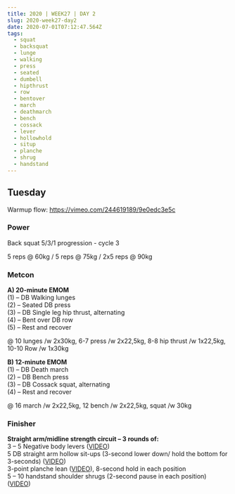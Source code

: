 ```yaml
---
title: 2020 | WEEK27 | DAY 2
slug: 2020-week27-day2
date: 2020-07-01T07:12:47.564Z
tags:
  - squat
  - backsquat
  - lunge
  - walking
  - press
  - seated
  - dumbell
  - hipthrust
  - row
  - bentover
  - march
  - deathmarch
  - bench
  - cossack
  - lever
  - hollowhold
  - situp
  - planche
  - shrug
  - handstand
---
```

## Tuesday

Warmup flow: <https://vimeo.com/244619189/9e0edc3e5c>

### Power

Back squat 5/3/1 progression - cycle 3

5 reps @ 60kg / 5 reps @ 75kg / 2x5 reps @ 90kg

### Metcon

**A) 20-minute EMOM**\
(1) – DB Walking lunges\
(2) – Seated DB press\
(3) – DB Single leg hip thrust, alternating\
(4) – Bent over DB row\
(5) – Rest and recover

@ 10 lunges /w 2x30kg, 6-7 press /w 2x22,5kg, 8-8 hip thrust /w 1x22,5kg, 10-10 Row /w 1x30kg

**B) 12-minute EMOM**\
(1) – DB Death march\
(2) – DB Bench press\
(3) – DB Cossack squat, alternating\
(4) – Rest and recover

@ 16 march /w 2x22,5kg, 12 bench /w 2x22,5kg, squat /w 30kg

### Finisher

**Straight arm/midline strength circuit – 3 rounds of:**\
3 – 5 Negative body levers ([VIDEO](https://vimeo.com/329040311/806014d025))\
5 DB straight arm hollow sit-ups (3-second lower down/ hold the bottom for 3-seconds) ([VIDEO](https://vimeo.com/416231843/a29a0845f5))\
3-point planche lean ([VIDEO](https://vimeo.com/416231909/3a58e6d6ee)), 8-second hold in each position\
5 – 10 handstand shoulder shrugs (2-second pause in each position) ([VIDEO](https://vimeo.com/418796965/da8a8f0cb9))